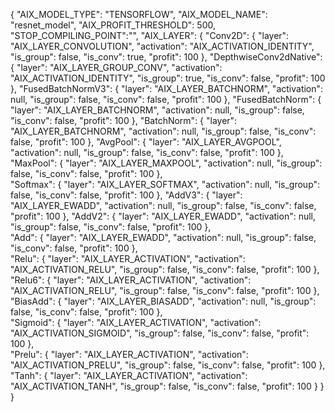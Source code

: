 {
"AIX_MODEL_TYPE": "TENSORFLOW",
"AIX_MODEL_NAME": "resnet_model",
"AIX_PROFIT_THRESHOLD": 500,
"STOP_COMPILING_POINT":"",
"AIX_LAYER": {
"Conv2D": {
"layer": "AIX_LAYER_CONVOLUTION",
"activation": "AIX_ACTIVATION_IDENTITY",
"is_group": false,
"is_conv": true,
"profit": 100
},
"DepthwiseConv2dNative": {
"layer": "AIX_LAYER_GROUP_CONV",
"activation": "AIX_ACTIVATION_IDENTITY",
"is_group": true,
"is_conv": false,
"profit": 100
},
"FusedBatchNormV3": {
"layer": "AIX_LAYER_BATCHNORM",
"activation": null,
"is_group": false,
"is_conv": false,
"profit": 100
},
"FusedBatchNorm": {
"layer": "AIX_LAYER_BATCHNORM",
"activation": null,
"is_group": false,
"is_conv": false,
"profit": 100
},
"BatchNorm": {
"layer": "AIX_LAYER_BATCHNORM",
"activation": null,
"is_group": false,
"is_conv": false,
"profit": 100
},
"AvgPool": {
"layer": "AIX_LAYER_AVGPOOL",
"activation": null,
"is_group": false,
"is_conv": false,
"profit": 100
},
"MaxPool": {
"layer": "AIX_LAYER_MAXPOOL",
"activation": null,
"is_group": false,
"is_conv": false,
"profit": 100
},  
 "Softmax": {
"layer": "AIX_LAYER_SOFTMAX",
"activation": null,
"is_group": false,
"is_conv": false,
"profit": 100
},
"AddV3": {
"layer": "AIX_LAYER_EWADD",
"activation": null,
"is_group": false,
"is_conv": false,
"profit": 100
},
"AddV2": {
"layer": "AIX_LAYER_EWADD",
"activation": null,
"is_group": false,
"is_conv": false,
"profit": 100
},  
 "Add": {
"layer": "AIX_LAYER_EWADD",
"activation": null,
"is_group": false,
"is_conv": false,
"profit": 100
},  
 "Relu": {
"layer": "AIX_LAYER_ACTIVATION",
"activation": "AIX_ACTIVATION_RELU",
"is_group": false,
"is_conv": false,
"profit": 100
},
"Relu6": {
"layer": "AIX_LAYER_ACTIVATION",
"activation": "AIX_ACTIVATION_RELU",
"is_group": false,
"is_conv": false,
"profit": 100
},
"BiasAdd": {
"layer": "AIX_LAYER_BIASADD",
"activation": null,
"is_group": false,
"is_conv": false,
"profit": 100
},  
 "Sigmoid": {
"layer": "AIX_LAYER_ACTIVATION",
"activation": "AIX_ACTIVATION_SIGMOID",
"is_group": false,
"is_conv": false,
"profit": 100
},  
 "Prelu": {
"layer": "AIX_LAYER_ACTIVATION",
"activation": "AIX_ACTIVATION_PRELU",
"is_group": false,
"is_conv": false,
"profit": 100
},  
 "Tanh": {
"layer": "AIX_LAYER_ACTIVATION",
"activation": "AIX_ACTIVATION_TANH",
"is_group": false,
"is_conv": false,
"profit": 100
}
}
}
